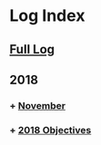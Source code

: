 # Log Index

## [Full Log](https://github.com/pkarlsson/CE/blob/master/log.md#learning-log)

## 2018

### + [November](https://github.com/pkarlsson/CE/blob/master/log.md#14-nov-18)

### + [2018 Objectives](https://github.com/pkarlsson/CE/blob/master/log.md#1-nov-18)
